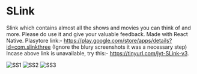 # SLink
Slink which contains almost all the shows and movies you can think of and more. Please do use it and give your valuable feedback. Made with React Native. Plasytore link:- https://play.google.com/store/apps/details?id=com.slinkthree (Ignore the blury screenshots it was a necessary step)  Incase above link is unavailable, try this:- https://tinyurl.com/jyt-SLink-v3.


![SS1](/ScreenShots/Screenshot_1537386027.png)
![SS2](/ScreenShots/Screenshot_1537386056.png)
![SS3](/ScreenShots/Screenshot_1537386998.png)
